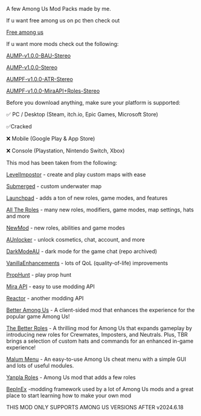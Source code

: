 A few Among Us Mod Packs made by me.

If u want free among us on pc then check out
 
[Free among us](https://github.com/superidol1890/Free-Among-Us)

If u want more mods check out the following:

[AUMP-v1.0.0-BAU-Stereo](https://www.mediafire.com/file/igssd172gvsb5c5/AUMP-v1.0.0_-BAU_-_Stereo.zip/file)

[AUMP-v1.0.0-Stereo](https://www.mediafire.com/file/77px00nsm0rwtoc/AUMP-v1.0.0-Stereo.zip/file)

[AUMPF-v1.0.0-ATR-Stereo](https://www.mediafire.com/file/ucofnzt99yp0ngn/AUMPF-v1.0.0-ATR-Stereo.zip/file)

[AUMPF-v1.0.0-MiraAPI+Roles-Stereo](https://www.mediafire.com/file/ju5y79b27rk1i23/AUMPF-v1.0.0-MiraAPI%252BRoles-Stereo.zip/file)

Before you download anything, make sure your platform is supported:

✅ PC / Desktop (Steam, itch.io, Epic Games, Microsoft Store)

✅Cracked

❌ Mobile (Google Play & App Store)

❌ Console (Playstation, Nintendo Switch, Xbox)

This mod has been taken from the following:

[LevelImpostor](https://levelimposter.net) - create and play custom maps with ease

[Submerged](https://github.com/SubmergedAmongUs/Submerged) - custom underwater map

[Launchpad](https://launchpad.xtracube.dev/index.php/Main_Page) - adds a ton of new roles, game modes, and features

[All The Roles](https://github.com/Zeo666/AllTheRoles) - many new roles, modifiers, game modes, map settings, hats and more

[NewMod](https://github.com/CallOfCreator/NewMod) - new roles, abilities and game modes

[AUnlocker](https://github.com/astra1dev/AUnlocker) - unlock cosmetics, chat, account, and more

[DarkModeAU](https://github.com/the-real-techiee/DarkModeAU) - dark mode for the game chat (repo archived)

[VanillaEnhancements](https://github.com/xChipseq/VanillaEnhancements) - lots of QoL (quality-of-life) improvements

[PropHunt](https://github.com/ugackMiner53/PropHunt) - play prop hunt

[Mira API](https://github.com/All-Of-Us-Mods/MiraAPI) - easy to use modding API

[Reactor](https://github.com/NuclearPowered/Reactor) - another modding API

[Better Among Us](https://github.com/EnhancedNetwork/BetterAmongUs-Public) - A client-sided mod that enhances the experience for the popular game Among Us!

[The Better Roles](https://github.com/EnhancedNetwork/TheBetterRoles-Public) - A thrilling mod for Among Us that expands gameplay by introducing new roles for Crewmates, Imposters, and Neutrals. Plus, TBR brings a selection of custom hats and commands for an enhanced in-game experience!

[Malum Menu](https://github.com/scp222thj/MalumMenu) - An easy-to-use Among Us cheat menu with a simple GUI and lots of useful modules.

[Yanpla Roles](https://github.com/yanpla/yanplaRoles) - Among Us mod that adds a few roles

[BepInEx](https://builds.bepinex.dev/projects/bepinex_be) -modding framework used by a lot of Among Us mods and a great place to start learning how to make your own mod 

THIS MOD ONLY SUPPORTS AMONG US VERSIONS AFTER v2024.6.18
